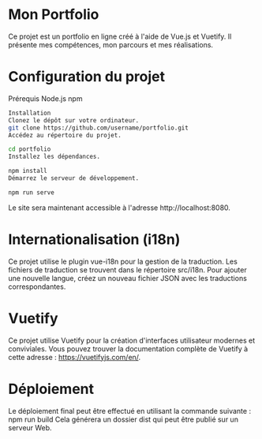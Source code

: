 # Mon Portfolio
Ce projet est un portfolio en ligne créé à l'aide de Vue.js et Vuetify. Il présente mes compétences, mon parcours et mes réalisations.

# Configuration du projet
Prérequis
Node.js
npm

```bash
Installation
Clonez le dépôt sur votre ordinateur.
git clone https://github.com/username/portfolio.git
Accédez au répertoire du projet.

cd portfolio
Installez les dépendances.

npm install
Démarrez le serveur de développement.

npm run serve
```
Le site sera maintenant accessible à l'adresse http://localhost:8080.

# Internationalisation (i18n)
Ce projet utilise le plugin vue-i18n pour la gestion de la traduction. Les fichiers de traduction se trouvent dans le répertoire src/i18n. Pour ajouter une nouvelle langue, créez un nouveau fichier JSON avec les traductions correspondantes.

# Vuetify
Ce projet utilise Vuetify pour la création d'interfaces utilisateur modernes et conviviales. Vous pouvez trouver la documentation complète de Vuetify à cette adresse : https://vuetifyjs.com/en/.

# Déploiement
Le déploiement final peut être effectué en utilisant la commande suivante :
npm run build
Cela générera un dossier dist qui peut être publié sur un serveur Web.

